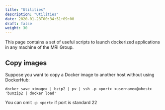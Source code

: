 ```yaml
---
title: "Utilities"
description: "Utilities"
date: 2020-01-28T00:34:51+09:00
draft: false
weight: 30
---
```


This page contains a set of useful scripts to launch dockerized applications in any machine of the MRI Group.

## Copy images

Suppose you want to copy a Docker image to another host without using DockerHub:

```
docker save <image> | bzip2 | pv | ssh -p <port> <username>@<host> 'bunzip2 | docker load'
```

You can omit `-p <port>` if port is standard 22
